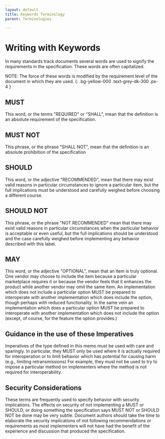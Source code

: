 ```yaml
---
layout: default
title: Keywords Terminology
parent: Terminologies

---
```


# Writing with Keywords

In many standards track documents several words are used to signify the requirements in the specification.  These words are often capitalized. 


NOTE: The force of these words is modified by the requirement level of the document in which they are used.
{: .bg-yellow-000 .text-grey-dk-300 .px-4 }


## MUST
This word, or the terms "REQUIRED" or "SHALL", mean that the definition is an absolute requirement of the specification.

## MUST NOT
This phrase, or the phrase "SHALL NOT", mean that the definition is an absolute prohibition of the specification

## SHOULD
This word, or the adjective "RECOMMENDED", mean that there may exist valid reasons in particular circumstances to ignore a particular item, but the full implications must be understood and carefully weighed before choosing a different course.

## SHOULD NOT
This phrase, or the phrase "NOT RECOMMENDED" mean that there may exist valid reasons in particular circumstances when the particular behavior is acceptable or even useful, but the full implications should be understood and the case carefully weighed before implementing any behavior described with this label.

## MAY
This word, or the adjective "OPTIONAL", mean that an item is truly optional.  One vendor may choose to include the item because a particular marketplace requires it or because the vendor feels that it enhances the product while another vendor may omit the same item. An implementation which does not include a particular option MUST be prepared to interoperate with another implementation which does include the option, though perhaps with reduced functionality. In the same vein an implementation which does a particular option MUST be prepared to interoperate with another implementation which does not include the option (except, of course, for the feature the option provides.)

## Guidance in the use of these Imperatives
Imperatives of the type defined in this memo must be used with care and sparingly.  In particular, they MUST only be used where it is actually required for interoperation or to limit behavior which has potential for causing harm (e.g., limiting retransmissions)  For example, they must not be used to try to impose a particular method on implementers where the method is not required for interoperability.

## Security Considerations
These terms are frequently used to specify behavior with security implications.  The effects on security of not implementing a MUST or SHOULD, or doing something the specification says MUST NOT or SHOULD NOT be done may be very subtle. Document authors should take the time to elaborate the security implications of not following recommendations or requirements as most implementers will not have had the benefit of the experience and discussion that produced the specification.